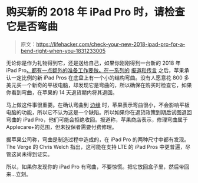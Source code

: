 # 购买新的 2018 年 iPad Pro 时，请检查它是否弯曲

> 原文：<https://lifehacker.com/check-your-new-2018-ipad-pro-for-a-bend-right-when-you-1831233005>

无论你是作为礼物得到它，还是送给自己，如果你刚刚得到一台新的 2018 年 iPad Pro[，都有一点额外的准备工作要做。在一系列的](https://lifehacker.com/the-6-most-important-announcements-from-apple-s-october-1830107703) [报道和传言](https://forums.macrumors.com/threads/bent-ipad-unacceptable.2156929/) 之后，苹果承认一定比例的新 iPad Pros 在底盘上有一个小的结构弯曲。没有人愿意花 800 多美元买一个新奇的平板电脑，却发现它是弯曲的，所以确保在购买时检查它，如果你看到弯曲，在苹果的 14 天退货期内将其退回。



马上做这件事很重要。在确认弯曲到 [边缘](https://www.theverge.com/2018/12/19/18148957/apple-ipad-bend-pro-2018-shipping-manufacturing-confirmed) 时，苹果表示弯曲很小，不会影响平板电脑的功能，所以它不认为这是一个缺陷。所以如果你在退货政策到期后试图退回弯曲的 iPad Pro，他们可能会拒绝收回。报道称，苹果商店表示，修理弯曲属于 Applecare+的范围，但未投保者需要付费修理。

据苹果公司称，弯曲是制造过程中造成的，在 iPad Pro 的两种尺寸中都有发现。The Verge 的 Chris Welch 指出，这可能在支持 LTE 的 iPad Pros 中更普遍，尽管这尚未得到证实。

所以，如果你发现你的 iPad Pro 有弯曲，不要惊慌。把它放回盒子里，然后带回来...立刻。